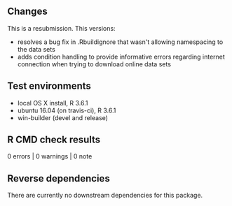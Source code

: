 ## Changes

This is a resubmission. This versions:

* resolves a bug fix in .Rbuildignore that  wasn't allowing namespacing to the 
  data sets
* adds condition handling to provide informative errors regarding internet 
  connection when trying to download online data sets

## Test environments
* local OS X install, R 3.6.1
* ubuntu 16.04 (on travis-ci), R 3.6.1
* win-builder (devel and release)

## R CMD check results

0 errors | 0 warnings | 0 note

## Reverse dependencies

There are currently no downstream dependencies for this package.